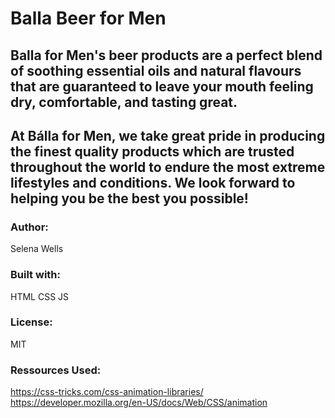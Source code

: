 # Balla Beer for Men 
## Balla for Men's beer products are a perfect blend of soothing essential oils and natural flavours that are guaranteed to leave your mouth feeling dry, comfortable, and tasting great.
## At Bálla for Men, we take great pride in producing the finest quality products which are trusted throughout the world to endure the most extreme lifestyles and conditions. We look forward to helping you be the best you possible!


### Author:
Selena Wells

### Built with:
HTML CSS JS

### License:
MIT

### Ressources Used:
https://css-tricks.com/css-animation-libraries/
https://developer.mozilla.org/en-US/docs/Web/CSS/animation
